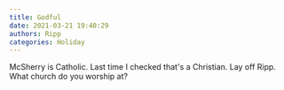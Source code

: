 ```yaml
---
title: Godful
date: 2021-03-21 19:40:29
authors: Ripp
categories: Holiday
---
```


 McSherry is Catholic. Last time I checked that's a Christian. Lay off Ripp. What church do you worship at?